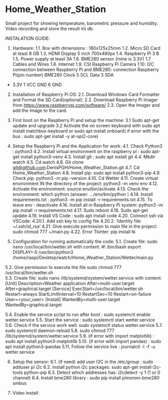 # Home_Weather_Station
Small project for showing temperature, barometric pressure and humidity. Video recording and store the result int db.

INSTALATION GUIDE: 

1.	Hardware:
1.1.	 Box with dimensions : 180x125x25mm
1.2.	Micro SD Card at least 8 GB
1.3.	HDMI Display 5 inch 700x480px
1.4.	Raspberry Pi 3 B
1.5.	Power supply at least 3A
1.6.	BME280 sensor (mine is 3.3V)
1.7.	Cables and Wires
1.8.	 Internet
1.9.	CSI Raspberry Pi Camera
1.10.	 I2C connection between Raspberry Pi and BME280:
connection	Raspberry Pi(pin number)	BME280
Clock	5	SCL
Data	3	SDA
+ 3.3V	1	VCC
GND	6	GND



2.	Installation of Raspberry Pi OS:
2.1.	 Download Windows Card Formatter and Format the SD Card(optional):
2.2.	 Download Raspberry Pi Imager from https://www.raspberrypi.com/software/ 
2.3.	Open the Imager and add the Image to the card.

3.	First boot on the Raspberry Pi and setup the machine:
3.1	Sudo apt-get update and upgrade
3.2	Activate the on screen keyboard with sudo apt install matchbox-keyboard or  sudo apt install onboard( if error with the bus : sudo apt-get install -y at-spi2-core)



4.	Setup the Raspberry Pi and the Application for work:
4.1.	 Check Python3  : python3
4.2.	 Install virtual environment on the raspberry pi : sudo   apt-get  install   python3-venv 
4.3.	 Install git : sudo apt install git
4.4.	Mkdir watch
4.5.	Cd watch
4.6.	Git clone git@github.com:DenisPGH/Home_Weather_Station.git
4.7.	Cd Home_Weather_Station
4.8.	 Install pip:     sudo apt install python3-pip
4.9.	Check pip: python3 -m pip –version
4.10.	Cd Wetter
4.11.	Create virtual environment IN the directory of the project:   python3 -m venv env
4.12.	Activate the environment: source env/bin/activate
4.13.	Check the environment: which python  (answer: .../env/bin/python )
4.14.	Install requirements.txt : python3 -m pip install -r requirements.txt
4.15.	To leave env :   deactivate
4.16.	Install all in Raspberry Pi system: python3 -m pip install -r requirements.txt
4.17.	Sudo reboot
4.18.	Sudo apt-get update
4.19.	Install VS Code :  sudo apt install code 
4.20.	Connect ssh via VSCode:
4.20.1.	Add ssh key to config file 
4.20.2.	‘Identity file: ~/.ssh/id_rsa’
4.21.	Give execute permission to main file in the project: sudo chmod 777 ~/main.py
4.22.	Error Tkinter:  pip install tk

5.	Configuration for running automatically the code:
5.1.	Create file:           sudo nano /usr/local/bin/wetter.sh        with content:
#! /bin/bash
export DISPLAY=:0
/usr/bin/python3 /home/raspi/Desktop/watch/Home_Weather_Station/Wetter/main.py

5.2.	 Give permission to execute the file sudo chmod 777  /usr/local/bin/wetter.sh    
5.3.	 Create file:        sudo nano /lib/systemd/system/wetter.service     with content: 
[Unit]
Description=Weather application
After=multi-user.target
After=graphical.target 
[Service]
ExecStart=/usr/local/bin/wetter.sh
Restart=always
StartLimitInterval=10
RestartSec=10
Restart=on-failure
User=<your_user> 
[Install]
WantedBy=multi-user.target
WantedBy=graphical.target


5.4.	Enable the service script to run after boot :  sudo systemctl enable wetter.service
5.5.	 Start the service :  sudo systemctl start wetter.service
5.6.	 Check if the service work well:  sudo systemctl status wetter.service
5.7.	 sudo systemctl daemon-reload
5.8.	sudo chmod 777 /lib/systemd/system/wetter.service
5.9.	(if error with import matplotlib) : sudo apt install python3-matplotlib
5.10.	(if error with import pandas)  : sudo apt install python3-pandas
5.11.	Follow the service live : journalctl -l -f -u wetter.service




6.	Setup the sensor:
6.1.	(if need) add user I2C in the /etc/group :   sudo adduser pi i2c
6.2.	 Install python i2c packages: sudo apt-get install i2c-tools python-pip
6.3.	 Detect which addresses has: i2cdetect -y 1       (1 or 0 channel) 
6.4.	Install bme280 library :         sudo pip install pimoroni-bme280 smbus 

7.	Video install:

